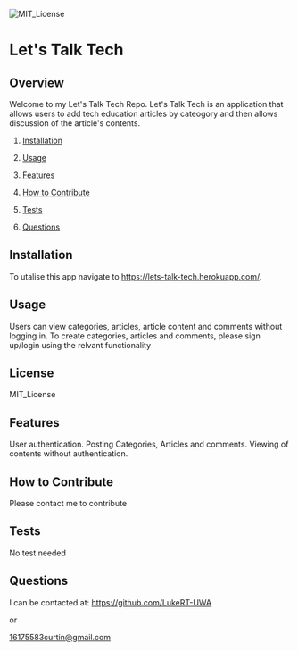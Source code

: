 ![MIT_License](https://img.shields.io/badge/MIT_License-License-green)
  
# Let's Talk Tech

## Overview
        
Welcome to my Let's Talk Tech Repo. Let's Talk Tech is an application that allows users to add tech education articles by cateogory and then allows discussion of the article's contents.

1. [Installation](#Installation)

2. [Usage](#Usage)

3. [Features](#Features)

4. [How to Contribute](#How-to-Contribute)

5. [Tests](#Tests)

6. [Questions](#Questions)
        
## Installation
       
To utalise this app navigate to https://lets-talk-tech.herokuapp.com/. 
       
## Usage
       
Users can view categories, articles, article content and comments without logging in. To create categories, articles and comments, please sign up/login using the relvant functionality

## License

MIT_License
       
## Features
       
User authentication. Posting Categories, Articles and comments. Viewing of contents without authentication.
        
## How to Contribute
        
Please contact me to contribute
        
## Tests
No test needed
    
## Questions
I can be contacted at:
https://github.com/LukeRT-UWA

or

16175583curtin@gmail.com
